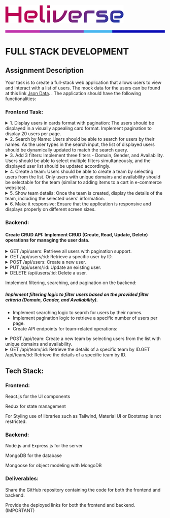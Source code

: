 ![Alt text](./ScreenShorts/logo.png "logo")

![Alt text](./ScreenShorts/logobar.png "logobar")

# FULL STACK DEVELOPMENT 

## Assignment Description
Your task is to create a full-stack web application that allows users to view and interact with a list of users. The mock data for the users can be found at this link [Json Data](https://drive.google.com/file/d/1ibmr3WD7Jw6oLL6O_W390WojCLfCHw-k/view?usp=sharing).
. The application should have the following functionalities:

### Frontend Task:

<details>
    <summary>1.	Display users in cards format with pagination: The users should be displayed in a visually appealing card format. Implement pagination to display 20 users per page.</summary>
    <h3>Task Complited</h3>
    <p>Display users in a card format with pagination, featuring 20 users per page.</p>
    <img src="./ScreenShorts/userPagination.png" alt="User Pagination" />   
</details>
<details>
    <summary>2.	Search by Name: Users should be able to search for users by their names. As the user types in the search input, the list of displayed users should be dynamically updated to match the search query.</summary>
    <h3>Task Complited</h3>
    <p>The list of users dynamically updates as users type into the search input, narrowing down the displayed results based on both first names and last names.</p>
    <img src="./ScreenShorts/SearchFilter.png" alt="Search Filter" />
</details>
<details>
    <summary>3.	Add 3 filters: Implement three filters - Domain, Gender, and Availability. Users should be able to select multiple filters simultaneously, and the displayed user list should be updated accordingly.</summary>
    <h3>Task Complited</h3>
    <p>Successfully implemented three filters—Domain, Gender, and Availability. Users can now seamlessly select multiple filters simultaneously, and the user list dynamically updates to reflect the chosen criteria.</p>
    <img src="./ScreenShorts/MultiFilter.png" alt="Multi Filter" />  
</details>
<details>
    <summary>4.	Create a team: Users should be able to create a team by selecting users from the list. Only users with unique domains and availability should be selectable for the team (similar to adding items to a cart in e-commerce websites).</summary>
    <h3>Task Complited</h3>
    <p>The team creation process has been successfully implemented. Users can now create a team by selecting members from the list. The system ensures that only users with unique domains and availability are selectable for the team, providing a seamless experience akin to adding items to a cart on e-commerce websites.</p>
    <img src="./ScreenShorts/CreateTeam.png" alt="Create Team" />  
</details>
<details>
    <summary>5.	Show team details: Once the team is created, display the details of the team, including the selected users' information.</summary>
    <h3>Task Complited</h3>
    <p>Successfully completed. After creating the team, the system now displays comprehensive details about the team, providing information about the selected users who are part of the team.</p>
    <h4>View All Teams Page</h4>
    <img src="./ScreenShorts/viewAllTeams.png" alt="View All Teams" />
    <h4>View Team Page</h4>
    <img src="./ScreenShorts/TeamViewPage.png" alt="Team View Page" />   
</details>
<details>
    <summary>6.	Make it responsive: Ensure that the application is responsive and displays properly on different screen sizes.</summary>
    <h3>Task Complited</h3>
    <p>The application has been successfully designed to be responsive, ensuring proper and optimal display across various screen sizes.</p>
    <h4>Laptop-L size view</h4>
    <img src="./ScreenShorts/laptop-LSizeView.png" alt="laptop-L Size View" />
    <h4>Laptop size view</h4>
    <img src="./ScreenShorts/laptopSizeView.png" alt="laptop Size View" />
    <h4>Tablet size view</h4>
    <img src="./ScreenShorts/tablet.png" alt="tablet Size View" />
    <h4>Mobile-L size view</h4>
    <img src="./ScreenShorts/Mobile-L.png" alt="Mobile-L Size View" />
    <h4>Mobile-M size view</h4>
    <img src="./ScreenShorts/Mobile-M.png" alt="Mobile-M Size View" />   
</details>

### Backend:
#### Create CRUD API: Implement CRUD (Create, Read, Update, Delete) operations for managing the user data.

<details>
    <summary>GET /api/users: Retrieve all users with pagination support.</summary>
    <h3>Task Complited</h3>
    <p>Successfully implemented: GET /api/users endpoint to retrieve all users with built-in pagination support.</p>
    <img src="./ScreenShorts/GetUser.png" alt="GetUser" />   
</details>
<details>
    <summary>GET /api/users/:id: Retrieve a specific user by ID.</summary>
    <h3>Task Complited</h3>
    <p>The retrieval of a specific user by ID through the GET request to "/api/users/:id" has been successfully implemented.</p>
    <img src="./ScreenShorts/GetUserById.png" alt="GetUserById" />   
</details>
<details>
    <summary>POST /api/users: Create a new user.</summary>
    <h3>Task Complited</h3>
    <p>The creation of a new user was successfully completed through the POST request to the /api/users endpoint.</p>
    <img src="./ScreenShorts/PostUser.png" alt="PostUser" />   
</details>
<details>
    <summary>PUT /api/users/:id: Update an existing user.</summary>
    <h3>Task Complited</h3>
    <p>The update operation for an existing user via the PUT request to "/api/users/:id" has been successfully completed.</p>
    <img src="./ScreenShorts/UpdateUser.png" alt="UpdateUser" />   
</details>
<details>
    <summary>DELETE /api/users/:id: Delete a user.</summary>
    <h3>Task Complited</h3>
    <p>The user deletion process via the DELETE /api/users/:id endpoint has been successfully executed.</p>
    <img src="./ScreenShorts/DeleteUser.png" alt="DeleteUser" />   
</details>


Implement filtering, searching, and pagination on the backend:

##### Implement filtering logic to filter users based on the provided filter criteria (Domain, Gender, and Availability).

- Implement searching logic to search for users by their names.
- Implement pagination logic to retrieve a specific number of users per page.
- Create API endpoints for team-related operations:

<details>
    <summary>POST /api/team: Create a new team by selecting users from the list with unique domains and availability.</summary>
    <h3>Task Complited</h3>
    <p>The creation of a new team through the POST request to /api/team has been successfully executed. Users were selected from the list based on unique domains and availability, ensuring a successful and accurate team composition.</p>
    <img src="./ScreenShorts/CreateTeamPost.png" alt="CreateTeamPost" />   
</details>
<details>
    <summary>GET /api/team/:id: Retrieve the details of a specific team by ID.GET /api/team/:id: Retrieve the details of a specific team by ID.</summary>
    <h3>Task Complited</h3>
    <p>The retrieval of specific team details by ID using the GET /api/team/:id endpoint has been successfully implemented.</p>
    <img src="./ScreenShorts/GetTeamDetail.png" alt="GetTeamDetail" />   
</details>

## Tech Stack:
### Frontend:
React.js for the UI components

Redux for state management

For Styling use of libraries such as Tailwind, Material UI or Bootstrap is not restricted.

### Backend:
Node.js and Express.js for the server

MongoDB for the database

Mongoose for object modeling with MongoDB

### Deliverables:

Share the GitHub repository containing the code for both the frontend and backend.

Provide the deployed links for both the frontend and backend. (IMPORTANT)
